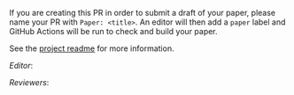 If you are creating this PR in order to submit a draft of your paper, please name your PR with `Paper: <title>`. An editor will then add a `paper` label and GitHub Actions will be run to check and build your paper.

See the [project readme](https://github.com/scipy-conference/scipy_proceedings#preview-your-paper) for more information.

_Editor_: <!--editor--> <!--end-editor-->

_Reviewers_: <!--reviewers-list--> <!--end-reviewers-list-->